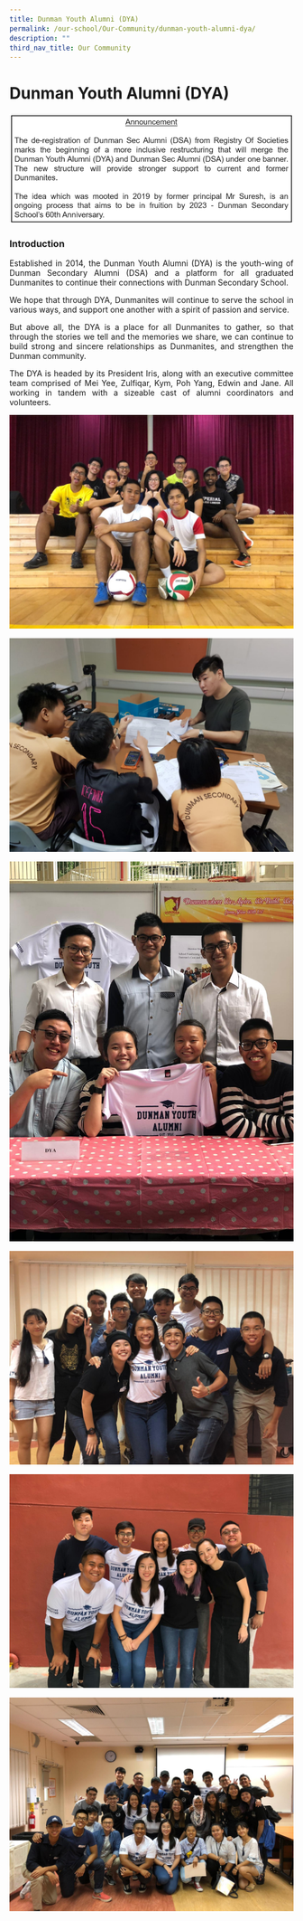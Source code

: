 ```yaml
---
title: Dunman Youth Alumni (DYA)
permalink: /our-school/Our-Community/dunman-youth-alumni-dya/
description: ""
third_nav_title: Our Community
---
```

# Dunman Youth Alumni (DYA)

![](/images/Our%20Community/DMN%20Sec%20Alumni%20%20-%20Announcement.png)

### Introduction

<p style="text-align: justify;">Established in 2014, the Dunman Youth Alumni (DYA) is the youth-wing of Dunman Secondary Alumni (DSA) and a platform for all graduated Dunmanites to continue their connections with Dunman Secondary School.</p>

<p style="text-align: justify;">We hope that through DYA, Dunmanites will continue to serve the school in various ways, and support one another with a spirit of passion and service.</p>

<p style="text-align: justify;">But above all, the DYA is a place for all Dunmanites to gather, so that through the stories we tell and the memories we share, we can continue to build strong and sincere relationships as Dunmanites, and strengthen the Dunman community.</p>

<p style="text-align: justify;">The DYA is headed by its President Iris, along with an executive committee team comprised of Mei Yee, Zulfiqar, Kym, Poh Yang, Edwin and Jane. All working in tandem with a sizeable cast of alumni coordinators and volunteers.</p>

![](/images/Our%20Community/Bonding%20Games.jpeg)

![](/images/Our%20Community/Tutorship%20Program.jpeg)

![](/images/Our%20Community/Open%20House.jpeg)

![](/images/Our%20Community/Group%20pic%201.jpeg)

![](/images/Our%20Community/Group%20pic%202.jpeg)

![](/images/Our%20Community/Group%20pic%203.jpeg)